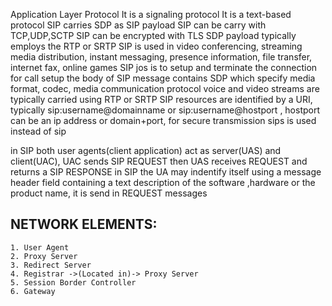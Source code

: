 Application Layer Protocol
It is a signaling protocol
It is a text-based protocol
SIP carries SDP as SIP payload
SIP can be carry with TCP,UDP,SCTP
SIP can be encrypted with TLS
SDP payload typically employs the RTP or SRTP
SIP is used in video conferencing, streaming media distribution, instant messaging, presence information, file transfer, internet fax, online games
SIP jos is to setup and terminate the connection
for call setup the body of SIP message contains SDP which specify media format, codec, media communication protocol
voice and video streams are typically carried using RTP or SRTP
SIP resources are identified by a URI, typically sip:username@domainname or sip:username@hostport , hostport can be an ip address or domain+port, for secure transmission sips is used instead of sip

in SIP both user agents(client application) act as server(UAS) and client(UAC), UAC sends SIP REQUEST then UAS receives REQUEST and returns a SIP RESPONSE 
in SIP the UA may indentify itself using a message header field containing  a text description of the software ,hardware or the product name, it is send in REQUEST messages

## NETWORK ELEMENTS:
	1. User Agent
	2. Proxy Server
	3. Redirect Server
	4. Registrar ->(Located in)-> Proxy Server
	5. Session Border Controller
	6. Gateway
